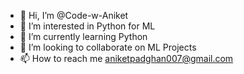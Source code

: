 - 👋 Hi, I’m @Code-w-Aniket
- 👀 I’m interested in Python for ML
- 🌱 I’m currently learning Python
- 💞️ I’m looking to collaborate on ML Projects
- 📫 How to reach me aniketpadghan007@gmail.com

<!---
Code-w-Aniket/Code-w-Aniket is a ✨ special ✨ repository because its `README.md` (this file) appears on your GitHub profile.
You can click the Preview link to take a look at your changes.
--->
